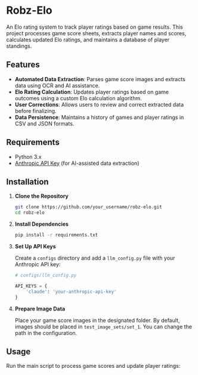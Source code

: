 # Robz-Elo

An Elo rating system to track player ratings based on game results. This project processes game score sheets, extracts player names and scores, calculates updated Elo ratings, and maintains a database of player standings.

## Features

- **Automated Data Extraction**: Parses game score images and extracts data using OCR and AI assistance.
- **Elo Rating Calculation**: Updates player ratings based on game outcomes using a custom Elo calculation algorithm.
- **User Corrections**: Allows users to review and correct extracted data before finalizing.
- **Data Persistence**: Maintains a history of games and player ratings in CSV and JSON formats.

## Requirements

- Python 3.x
- [Anthropic API Key](https://www.anthropic.com/) (for AI-assisted data extraction)

## Installation

1. **Clone the Repository**

   ```bash
   git clone https://github.com/your_username/robz-elo.git
   cd robz-elo
   ```

2. **Install Dependencies**

   ```bash
   pip install -r requirements.txt
   ```

3. **Set Up API Keys**

   Create a `configs` directory and add a `llm_config.py` file with your Anthropic API key:

   ```python
   # configs/llm_config.py

   API_KEYS = {
       'claude': 'your-anthropic-api-key'
   }
   ```

4. **Prepare Image Data**

   Place your game score images in the designated folder. By default, images should be placed in `test_image_sets/set_1`. You can change the path in the configuration.

## Usage

Run the main script to process game scores and update player ratings:
